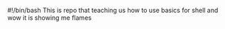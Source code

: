 #!/bin/bash
This is repo that teaching us how to use basics for shell and wow it is showing me flames